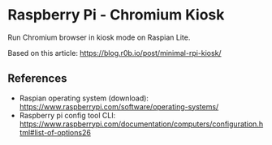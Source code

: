# Raspberry Pi - Chromium Kiosk

Run Chromium browser in kiosk mode on Raspian Lite.

Based on this article: <https://blog.r0b.io/post/minimal-rpi-kiosk/>

## References

- Raspian operating system (download): <https://www.raspberrypi.com/software/operating-systems/>
- Raspberry pi config tool CLI: <https://www.raspberrypi.com/documentation/computers/configuration.html#list-of-options26>
